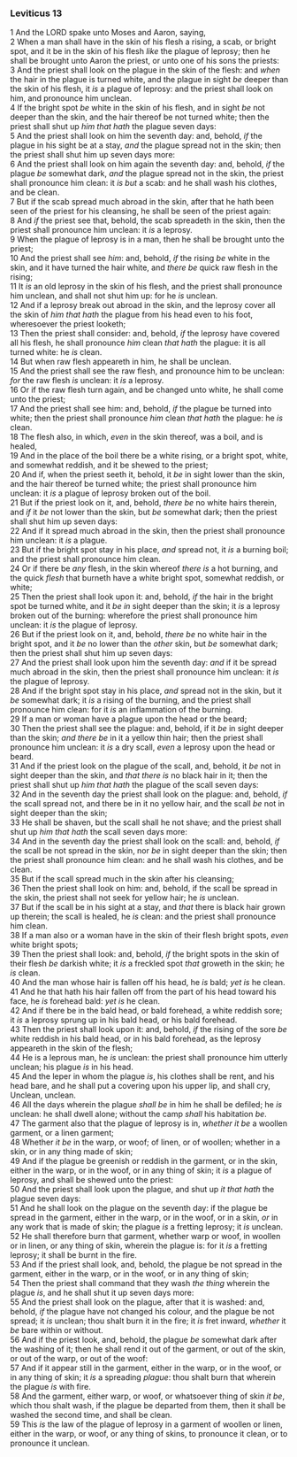 ### Leviticus 13

1 And the LORD spake unto Moses and Aaron, saying,  
2 When a man shall have in the skin of his flesh a rising, a scab, or bright spot, and it be in the skin of his flesh *like* the plague of leprosy; then he shall be brought unto Aaron the priest, or unto one of his sons the priests:  
3 And the priest shall look on the plague in the skin of the flesh: and *when* the hair in the plague is turned white, and the plague in sight *be* deeper than the skin of his flesh, it *is* a plague of leprosy: and the priest shall look on him, and pronounce him unclean.  
4 If the bright spot *be* white in the skin of his flesh, and in sight *be* not deeper than the skin, and the hair thereof be not turned white; then the priest shall shut up *him that hath* the plague seven days:  
5 And the priest shall look on him the seventh day: and, behold, *if* the plague in his sight be at a stay, *and* the plague spread not in the skin; then the priest shall shut him up seven days more:  
6 And the priest shall look on him again the seventh day: and, behold, *if* the plague *be* somewhat dark, *and* the plague spread not in the skin, the priest shall pronounce him clean: it *is but* a scab: and he shall wash his clothes, and be clean.  
7 But if the scab spread much abroad in the skin, after that he hath been seen of the priest for his cleansing, he shall be seen of the priest again:  
8 And *if* the priest see that, behold, the scab spreadeth in the skin, then the priest shall pronounce him unclean: it *is* a leprosy.  
9 When the plague of leprosy is in a man, then he shall be brought unto the priest;  
10 And the priest shall see *him*: and, behold, *if* the rising *be* white in the skin, and it have turned the hair white, and *there be* quick raw flesh in the rising;  
11 It *is* an old leprosy in the skin of his flesh, and the priest shall pronounce him unclean, and shall not shut him up: for he *is* unclean.  
12 And if a leprosy break out abroad in the skin, and the leprosy cover all the skin of *him that hath* the plague from his head even to his foot, wheresoever the priest looketh;  
13 Then the priest shall consider: and, behold, *if* the leprosy have covered all his flesh, he shall pronounce *him* clean *that hath* the plague: it is all turned white: he *is* clean.  
14 But when raw flesh appeareth in him, he shall be unclean.  
15 And the priest shall see the raw flesh, and pronounce him to be unclean: *for* the raw flesh *is* unclean: it *is* a leprosy.  
16 Or if the raw flesh turn again, and be changed unto white, he shall come unto the priest;  
17 And the priest shall see him: and, behold, *if* the plague be turned into white; then the priest shall pronounce *him* clean *that hath* the plague: he *is* clean.  
18 The flesh also, in which, *even* in the skin thereof, was a boil, and is healed,  
19 And in the place of the boil there be a white rising, or a bright spot, white, and somewhat reddish, and it be shewed to the priest;  
20 And if, when the priest seeth it, behold, it *be* in sight lower than the skin, and the hair thereof be turned white; the priest shall pronounce him unclean: it *is* a plague of leprosy broken out of the boil.  
21 But if the priest look on it, and, behold, *there be* no white hairs therein, and *if* it *be* not lower than the skin, but *be* somewhat dark; then the priest shall shut him up seven days:  
22 And if it spread much abroad in the skin, then the priest shall pronounce him unclean: it *is* a plague.  
23 But if the bright spot stay in his place, *and* spread not, it *is* a burning boil; and the priest shall pronounce him clean.  
24 Or if there be *any* flesh, in the skin whereof *there is* a hot burning, and the quick *flesh* that burneth have a white bright spot, somewhat reddish, or white;  
25 Then the priest shall look upon it: and, behold, *if* the hair in the bright spot be turned white, and it *be in* sight deeper than the skin; it *is* a leprosy broken out of the burning: wherefore the priest shall pronounce him unclean: it *is* the plague of leprosy.  
26 But if the priest look on it, and, behold, *there be* no white hair in the bright spot, and it *be* no lower than the *other* skin, but *be* somewhat dark; then the priest shall shut him up seven days:  
27 And the priest shall look upon him the seventh day: *and* if it be spread much abroad in the skin, then the priest shall pronounce him unclean: it *is* the plague of leprosy.  
28 And if the bright spot stay in his place, *and* spread not in the skin, but it *be* somewhat dark; it *is* a rising of the burning, and the priest shall pronounce him clean: for it *is* an inflammation of the burning.  
29 If a man or woman have a plague upon the head or the beard;  
30 Then the priest shall see the plague: and, behold, if it *be* in sight deeper than the skin; *and there be* in it a yellow thin hair; then the priest shall pronounce him unclean: it *is* a dry scall, *even* a leprosy upon the head or beard.  
31 And if the priest look on the plague of the scall, and, behold, it *be* not in sight deeper than the skin, and *that there is* no black hair in it; then the priest shall shut up *him that hath* the plague of the scall seven days:  
32 And in the seventh day the priest shall look on the plague: and, behold, *if* the scall spread not, and there be in it no yellow hair, and the scall *be* not in sight deeper than the skin;  
33 He shall be shaven, but the scall shall he not shave; and the priest shall shut up *him that hath* the scall seven days more:  
34 And in the seventh day the priest shall look on the scall: and, behold, *if* the scall be not spread in the skin, nor *be* in sight deeper than the skin; then the priest shall pronounce him clean: and he shall wash his clothes, and be clean.  
35 But if the scall spread much in the skin after his cleansing;  
36 Then the priest shall look on him: and, behold, if the scall be spread in the skin, the priest shall not seek for yellow hair; he *is* unclean.  
37 But if the scall be in his sight at a stay, and *that* there is black hair grown up therein; the scall is healed, he *is* clean: and the priest shall pronounce him clean.  
38 If a man also or a woman have in the skin of their flesh bright spots, *even* white bright spots;  
39 Then the priest shall look: and, behold, *if* the bright spots in the skin of their flesh *be* darkish white; it *is* a freckled spot *that* groweth in the skin; he *is* clean.  
40 And the man whose hair is fallen off his head, he *is* bald; *yet is* he clean.  
41 And he that hath his hair fallen off from the part of his head toward his face, he *is* forehead bald: *yet is* he clean.  
42 And if there be in the bald head, or bald forehead, a white reddish sore; it *is* a leprosy sprung up in his bald head, or his bald forehead.  
43 Then the priest shall look upon it: and, behold, *if* the rising of the sore *be* white reddish in his bald head, or in his bald forehead, as the leprosy appeareth in the skin of the flesh;  
44 He is a leprous man, he *is* unclean: the priest shall pronounce him utterly unclean; his plague *is* in his head.  
45 And the leper in whom the plague *is*, his clothes shall be rent, and his head bare, and he shall put a covering upon his upper lip, and shall cry, Unclean, unclean.  
46 All the days wherein the plague *shall be* in him he shall be defiled; he *is* unclean: he shall dwell alone; without the camp *shall* his habitation *be*.  
47 The garment also that the plague of leprosy is in, *whether it be* a woollen garment, or a linen garment;  
48 Whether *it be* in the warp, or woof; of linen, or of woollen; whether in a skin, or in any thing made of skin;  
49 And if the plague be greenish or reddish in the garment, or in the skin, either in the warp, or in the woof, or in any thing of skin; it *is* a plague of leprosy, and shall be shewed unto the priest:  
50 And the priest shall look upon the plague, and shut up *it that hath* the plague seven days:  
51 And he shall look on the plague on the seventh day: if the plague be spread in the garment, either in the warp, or in the woof, or in a skin, *or* in any work that is made of skin; the plague *is* a fretting leprosy; it *is* unclean.  
52 He shall therefore burn that garment, whether warp or woof, in woollen or in linen, or any thing of skin, wherein the plague is: for it *is* a fretting leprosy; it shall be burnt in the fire.  
53 And if the priest shall look, and, behold, the plague be not spread in the garment, either in the warp, or in the woof, or in any thing of skin;  
54 Then the priest shall command that they wash *the thing* wherein the plague *is*, and he shall shut it up seven days more:  
55 And the priest shall look on the plague, after that it is washed: and, behold, *if* the plague have not changed his colour, and the plague be not spread; it *is* unclean; thou shalt burn it in the fire; it *is* fret inward, *whether* it *be* bare within or without.  
56 And if the priest look, and, behold, the plague *be* somewhat dark after the washing of it; then he shall rend it out of the garment, or out of the skin, or out of the warp, or out of the woof:  
57 And if it appear still in the garment, either in the warp, or in the woof, or in any thing of skin; it *is* a spreading *plague*: thou shalt burn that wherein the plague *is* with fire.  
58 And the garment, either warp, or woof, or whatsoever thing of skin *it be*, which thou shalt wash, if the plague be departed from them, then it shall be washed the second time, and shall be clean.  
59 This *is* the law of the plague of leprosy in a garment of woollen or linen, either in the warp, or woof, or any thing of skins, to pronounce it clean, or to pronounce it unclean.  
